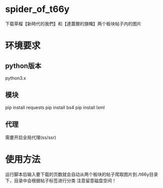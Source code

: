 # spider_of_t66y
下载草榴【新時代的我們】和【達蓋爾的旗幟】两个板块帖子内的图片
# 环境要求
## python版本
python3.x
## 模块
pip install requests
pip install bs4
pip install lxml
## 代理
需要开启全局代理(ss/ssr)
# 使用方法
运行脚本后输入要下载的页数就会自动从两个板块的帖子爬取图片到./t66y目录下，目录中会根据帖子标签进行分类
注意留意磁盘空间！
